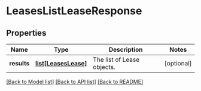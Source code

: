 # LeasesListLeaseResponse

## Properties
Name | Type | Description | Notes
------------ | ------------- | ------------- | -------------
**results** | [**list[LeasesLease]**](LeasesLease.md) | The list of Lease objects. | [optional] 

[[Back to Model list]](../README.md#documentation-for-models) [[Back to API list]](../README.md#documentation-for-api-endpoints) [[Back to README]](../README.md)


